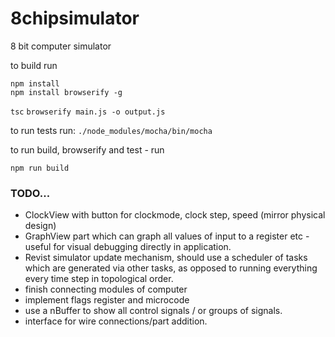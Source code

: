 # 8chipsimulator
8 bit computer simulator

to build run 
```
npm install
npm install browserify -g
```
`tsc`
`browserify main.js -o output.js`

to run tests run:
`./node_modules/mocha/bin/mocha`

to run build, browserify and test - run

`npm run build`

### TODO...
* ClockView with button for clockmode, clock step, speed (mirror physical design)
* GraphView part which can graph all values of input to a register etc - useful for visual debugging directly in application.
* Revist simulator update mechanism, should use a scheduler of tasks which are generated via other tasks, as opposed to running everything every time step in topological order.
*  finish connecting modules of computer
* implement flags register and microcode
* use a nBuffer to show all control signals / or groups of signals.
* interface for wire connections/part addition.
